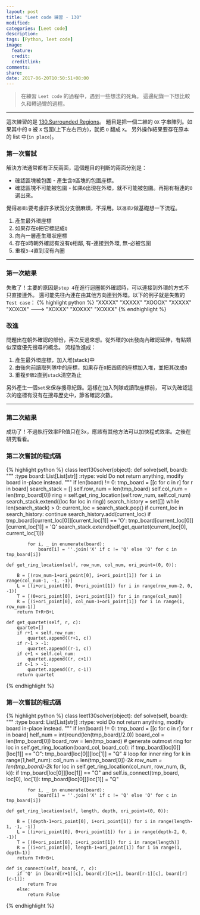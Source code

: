 ```yaml
---
layout: post
title: "Leet code 練習 - 130"
modified:
categories: [Leet code]
description:
tags: [Python, leet code]
image:
  feature:
  credit:
  creditlink:
comments:
share:
date: 2017-06-20T10:50:51+08:00
---
```


> 在練習 `Leet code` 的過程中，遇到一些想法的死角。 這邊紀錄一下想比較久和轉過彎的過程。

***
這次練習的是 [130.Surrounded Regions](https://leetcode.com/problems/surrounded-regions/#/description)。
題目是把一個二維的 `OX` 字串陣列。如果其中的 `O` 被 `X` 包圍(上下左右四方)，就把 `O` 翻成 `X`。
另外操作結果要存在原本的 list 中(`in place`)。

### 第一次嘗試
解決方法通常都有正反兩面，這個題目的判斷的兩面分別是：
* 確認區塊被包圍 - 產生含`O`區塊的包圍座標。
* 確認區塊不可能被包圍 - 如果`O`出現在外環，就不可能被包圍。再把有相連的`O`選出來。
<!--more-->
覺得`選項1`要考慮許多狀況分支很麻煩，不採用。以`選項2`做基礎想一下流程。

1. 產生最外環座標
2. 如果存在`O`把它標記成`Q`
3. 向內一層產生環狀座標
4. 存在`O`時朝外確認有沒有`Q`相鄰, 有-連接到外環, 無-必被包圍
5. 重複`3~4`直到沒有內圈

---
### 第一次結果
失敗了！主要的原因是`step 4`在進行迴圈朝外確認時，可以連接到外環的方式不只直接連外。
還可能先往內連在由其他方向連到外環。以下的例子就是失敗的 `Test case`：
{% highlight python %}
"XXXXX"         "XXXXX"
"XOOOX"         "XXXXX"
"XOXOX"  --->   "XOXXX"
"XOXXX"         "XOXXX"
{% endhighlight %}

### 改進
問題出在朝外確認的部份，再次反過來想。從外環的`O`出發向內確認延伸，有點類似深度優先搜尋的概念。
流程改進成：

1. 產生最外環座標，加入堆(stack)中
2. 由後向前讀取列隊中的座標，如果存在`O`把四周的座標加入堆，並把其改成`Q`
3. 重複`步驟2`直到`stack`清空為止

另外產生一個`set`來保存搜尋紀錄。這樣在加入列隊或讀取座標前，
可以先確認這次的座標有沒有在搜尋歷史中，節省確認次數。

---
### 第二次結果
成功了！不過執行效率PR值只在3x，應該有其他方法可以加快程式效率。之後在研究看看。


### 第二次嘗試的程式碼
{% highlight python %}
class leet130solver(object):
    def solve(self, board):
        """
        :type board: List[List[str]]
        :rtype: void Do not return anything, modify board in-place instead.
        """
        if len(board) != 0:
            tmp_board = [[c for c in r] for r in board]
            search_stack = []
            self.row_num = len(tmp_board)
            self.col_num = len(tmp_board[0])
            ring = self.get_ring_location(self.row_num, self.col_num)
            search_stack.extend((loc for loc in ring))
            search_history = set([])
            while len(search_stack) > 0:
                current_loc = search_stack.pop()
                if current_loc in search_history:
                    continue
                search_history.add(current_loc)
                if tmp_board[current_loc[0]][current_loc[1]] == 'O':
                    tmp_board[current_loc[0]][current_loc[1]] = 'Q'
                    search_stack.extend(self.get_quartet(current_loc[0], current_loc[1]))

            for i, _ in enumerate(board):
                board[i] = ''.join('X' if c != 'Q' else 'O' for c in tmp_board[i])

    def get_ring_location(self, row_num, col_num, ori_point=(0, 0)):

        B = [(row_num-1+ori_point[0], i+ori_point[1]) for i in range(col_num-1, -1, -1)]
        L = [(i+ori_point[0], 0+ori_point[1]) for i in range(row_num-2, 0, -1)]
        T = [(0+ori_point[0], i+ori_point[1]) for i in range(col_num)]
        R = [(i+ori_point[0], col_num-1+ori_point[1]) for i in range(1, row_num-1)]
        return T+R+B+L

    def get_quartet(self, r, c):
        quartet=[]
        if r+1 < self.row_num:
            quartet.append((r+1, c))
        if r-1 > -1:
            quartet.append((r-1, c))
        if c+1 < self.col_num:
            quartet.append((r, c+1))
        if c-1 > -1:
            quartet.append((r, c-1))
        return quartet
{% endhighlight %}


### 第一次嘗試的程式碼

{% highlight python %}
class leet130solver(object):
    def solve(self, board):
        """
        :type board: List[List[str]]
        :rtype: void Do not return anything, modify board in-place instead.
        """
        if len(board) != 0:
            tmp_board = [[c for c in r] for r in board]
            helf_num = int(round(len(tmp_board)/2.0))
            board_col = len(tmp_board[0])
            board_row = len(tmp_board)
            # generate outmost ring
            for loc in self.get_ring_location(board_col, board_col):
                if tmp_board[loc[0]][loc[1]] == "O":
                    tmp_board[loc[0]][loc[1]] = "Q"
            # loop for inner ring
            for k in range(1,helf_num):
                col_num = len(tmp_board[0])-2*k
                row_num = len(tmp_board)-2*k
                for loc in self.get_ring_location(col_num, row_num, (k, k)):
                    if tmp_board[loc[0]][loc[1]] == "O" and self.is_connect(tmp_board, loc[0], loc[1]):
                        tmp_board[loc[0]][loc[1]] = "Q"

            for i, _ in enumerate(board):
                board[i] = ''.join('X' if c != 'Q' else 'O' for c in tmp_board[i])

    def get_ring_location(self, length, depth, ori_point=(0, 0)):

        B = [(depth-1+ori_point[0], i+ori_point[1]) for i in range(length-1, -1, -1)]
        L = [(i+ori_point[0], 0+ori_point[1]) for i in range(depth-2, 0, -1)]
        T = [(0+ori_point[0], i+ori_point[1]) for i in range(length)]
        R = [(i+ori_point[0], length-1+ori_point[1]) for i in range(1, depth-1)]
        return T+R+B+L

    def is_connect(self, board, r, c):
        if 'Q' in [board[r+1][c], board[r][c+1], board[r-1][c], board[r][c-1]]:
            return True
        else:
            return False
{% endhighlight %}
